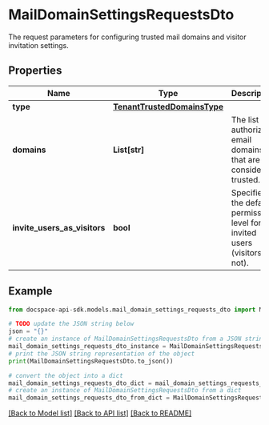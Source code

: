 # MailDomainSettingsRequestsDto
The request parameters for configuring trusted mail domains and visitor invitation settings.

## Properties

Name | Type | Description | Notes
------------ | ------------- | ------------- | -------------
**type** | [**TenantTrustedDomainsType**](TenantTrustedDomainsType.md) |  | 
**domains** | **List[str]** | The list of authorized email domains that are considered trusted. | 
**invite_users_as_visitors** | **bool** | Specifies the default permission level for the invited users (visitors or not). | [optional] 

## Example

```python
from docspace-api-sdk.models.mail_domain_settings_requests_dto import MailDomainSettingsRequestsDto

# TODO update the JSON string below
json = "{}"
# create an instance of MailDomainSettingsRequestsDto from a JSON string
mail_domain_settings_requests_dto_instance = MailDomainSettingsRequestsDto.from_json(json)
# print the JSON string representation of the object
print(MailDomainSettingsRequestsDto.to_json())

# convert the object into a dict
mail_domain_settings_requests_dto_dict = mail_domain_settings_requests_dto_instance.to_dict()
# create an instance of MailDomainSettingsRequestsDto from a dict
mail_domain_settings_requests_dto_from_dict = MailDomainSettingsRequestsDto.from_dict(mail_domain_settings_requests_dto_dict)
```
[[Back to Model list]](../README.md#documentation-for-models) [[Back to API list]](../README.md#documentation-for-api-endpoints) [[Back to README]](../README.md)


